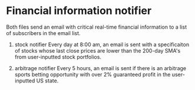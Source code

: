 # Financial information notifier

Both files send an email with critical real-time financial information to a list of subscribers in the email list.

1. stock notifier
Every day at 8:00 am, an email is sent with a specificaiton of stocks whose last close prices are lower than the 200-day SMA's from user-inputted stock portfolios. 

2. arbitrage notifier
Every 5 hours, an email is sent if there is an arbitrage sports betting opportunity with over 2% guaranteed profit in the user-inputted US state.
